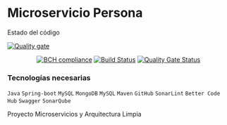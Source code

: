 # Microservicio Persona

Estado del código

[![Quality gate](https://sonarcloud.io/api/project_badges/quality_gate?project=camiloleal06_Person-Microservice)](https://sonarcloud.io/summary/new_code?id=camiloleal06_Person-Microservice)   
<center>

[![BCH compliance](https://bettercodehub.com/edge/badge/camiloleal06/Person-Microservice?branch=master)](https://bettercodehub.com/)
[![Build Status](https://app.travis-ci.com/camiloleal06/Person-Microservice.svg?branch=master)](https://app.travis-ci.com/camiloleal06/Person-Microservice)
   [![Quality Gate Status](https://sonarcloud.io/api/project_badges/measure?project=camiloleal06_Person-Microservice&metric=alert_status)](https://sonarcloud.io/summary/new_code?id=camiloleal06_Person-Microservice)

</center>
 
<h3 dir="auto">Tecnologías necesarias</h3>
<p dir="auto"><code>Java</code> <code>Spring-boot</code> <code>MySQL</code> <code>MongoDB</code> <code>MySQL</code> <code>Maven</code> <code>GitHub</code> <code>SonarLint</code> <code>Better Code Hub</code> <code>Swagger</code>  <code>SonarQube</code></p>


Proyecto Microservicios y Arquitectura Limpia 
